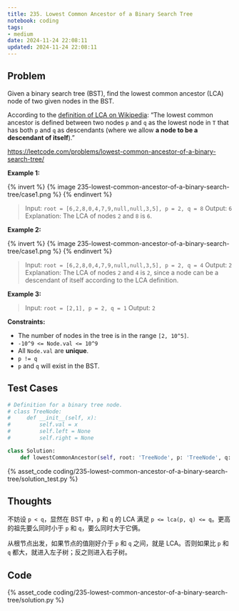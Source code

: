 ```yaml
---
title: 235. Lowest Common Ancestor of a Binary Search Tree
notebook: coding
tags:
- medium
date: 2024-11-24 22:08:11
updated: 2024-11-24 22:08:11
---
```

## Problem

Given a binary search tree (BST), find the lowest common ancestor (LCA) node of two given nodes in the BST.

According to the [definition of LCA on Wikipedia](https://en.wikipedia.org/wiki/Lowest_common_ancestor): “The lowest common ancestor is defined between two nodes `p` and `q` as the lowest node in `T` that has both `p` and `q` as descendants (where we allow **a node to be a descendant of itself**).”

<https://leetcode.com/problems/lowest-common-ancestor-of-a-binary-search-tree/>

**Example 1:**

{% invert %}
{% image 235-lowest-common-ancestor-of-a-binary-search-tree/case1.png %}
{% endinvert %}

> Input: `root = [6,2,8,0,4,7,9,null,null,3,5], p = 2, q = 8`
> Output: `6`
> Explanation: The LCA of nodes `2` and `8` is `6`.

**Example 2:**

{% invert %}
{% image 235-lowest-common-ancestor-of-a-binary-search-tree/case1.png %}
{% endinvert %}

> Input: `root = [6,2,8,0,4,7,9,null,null,3,5], p = 2, q = 4`
> Output: `2`
> Explanation: The LCA of nodes `2` and `4` is `2`, since a node can be a descendant of itself according to the LCA definition.

**Example 3:**

> Input: `root = [2,1], p = 2, q = 1`
> Output: `2`

**Constraints:**

- The number of nodes in the tree is in the range `[2, 10^5]`.
- `-10^9 <= Node.val <= 10^9`
- All `Node.val` are **unique**.
- `p != q`
- `p` and `q` will exist in the BST.

## Test Cases

``` python
# Definition for a binary tree node.
# class TreeNode:
#     def __init__(self, x):
#         self.val = x
#         self.left = None
#         self.right = None

class Solution:
    def lowestCommonAncestor(self, root: 'TreeNode', p: 'TreeNode', q: 'TreeNode') -> 'TreeNode':
```

{% asset_code coding/235-lowest-common-ancestor-of-a-binary-search-tree/solution_test.py %}

## Thoughts

不妨设 `p < q`，显然在 BST 中，`p` 和 `q` 的 LCA 满足 `p <= lca(p, q) <= q`。更高的祖先要么同时小于 `p` 和 `q`，要么同时大于它俩。

从根节点出发，如果节点的值刚好介于 `p` 和 `q` 之间，就是 LCA。否则如果比 `p` 和 `q` 都大，就进入左子树；反之则进入右子树。

## Code

{% asset_code coding/235-lowest-common-ancestor-of-a-binary-search-tree/solution.py %}
